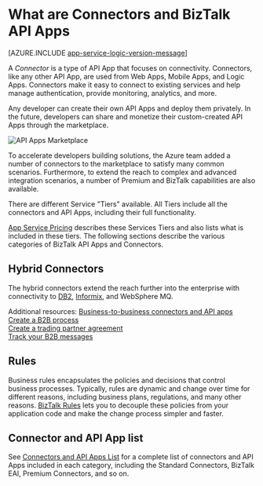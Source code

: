 <properties 
    pageTitle="What are Connectors and BizTalk API Apps" 
    description="Learn about API Apps, Connectors and BizTalk API Apps" 
    services="logic-apps" 
    documentationCenter="" 
    authors="MandiOhlinger" 
    manager="erikre" 
    editor=""/>

<tags 
    ms.service="logic-apps" 
    ms.workload="integration" 
    ms.tgt_pltfrm="na" 
    ms.devlang="na" 
    ms.topic="get-started-article" 
    ms.date="09/01/2016" 
    ms.author="mandia"/>

# <a name="what-are-connectors-and-biztalk-api-apps"></a>What are Connectors and BizTalk API Apps

[AZURE.INCLUDE [app-service-logic-version-message](../../includes/app-service-logic-version-message.md)]


A *Connector* is a type of API App that focuses on connectivity. Connectors, like any other API App, are used from Web Apps, Mobile Apps, and Logic Apps. Connectors make it easy to connect to existing services and help manage authentication, provide monitoring, analytics, and more.

Any developer can create their own API Apps and deploy them privately. In the future, developers can share and monetize their custom-created API Apps through the marketplace. 

![API Apps Marketplace](./media/app-service-logic-what-are-biztalk-api-apps/Marketplace.png)

To accelerate developers building solutions, the Azure team added a number of connectors to the marketplace to satisfy many common scenarios. Furthermore, to extend the reach to complex and advanced integration scenarios, a number of Premium and BizTalk capabilities are also available.

There are different Service "Tiers" available. All Tiers include all the connectors and API Apps, including their full functionality.  

[App Service Pricing](https://azure.microsoft.com/pricing/details/app-service/) describes these Services Tiers and also lists what is included in these tiers. The following sections describe the various categories of BizTalk API Apps and Connectors.


## <a name="hybrid-connectors"></a>Hybrid Connectors 
The hybrid connectors extend the reach further into the enterprise with connectivity to [DB2](app-service-logic-connector-db2.md), [Informix](app-service-logic-connector-informix.md), and WebSphere MQ. 

Additional resources: [Business-to-business connectors and API apps](app-service-logic-b2b-connectors.md)  
[Create a B2B process](app-service-logic-create-a-b2b-process.md)  
[Create a trading partner agreement](app-service-logic-create-a-trading-partner-agreement.md)  
[Track your B2B messages](app-service-logic-track-b2b-messages.md)  


## <a name="rules"></a>Rules
Business rules encapsulates the policies and decisions that control business processes. Typically, rules are dynamic and change over time for different reasons, including business plans, regulations, and many other reasons. [BizTalk Rules](app-service-logic-use-biztalk-rules.md) lets you to decouple these policies from your application code and make the change process simpler and faster.

## <a name="connector-and-api-app-list"></a>Connector and API App list
See [Connectors and API Apps List](app-service-logic-connectors-list.md) for a complete list of connectors and API Apps included in each category, including the Standard Connectors, BizTalk EAI, Premium Connectors, and so on.
 
